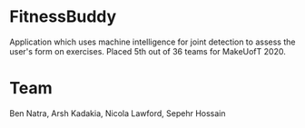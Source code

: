 # FitnessBuddy
Application which uses machine intelligence for joint detection to assess the user's form on exercises. Placed 5th out of 36 teams for MakeUofT 2020.
# Team
Ben Natra, Arsh Kadakia, Nicola Lawford, Sepehr Hossain

